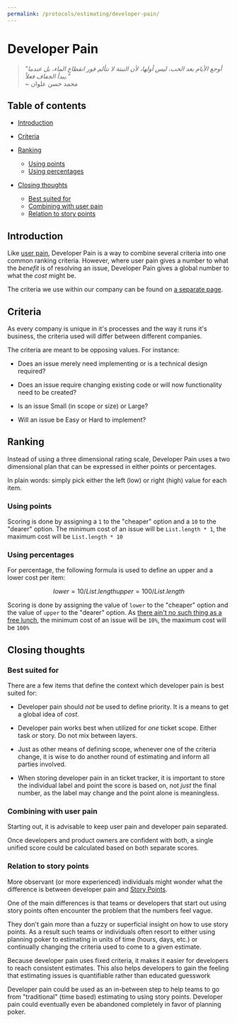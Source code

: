 ```yaml
---
permalink: /protocols/estimating/developer-pain/
---
```


# Developer Pain

> _"أوجع الأيام بعد الحب، ليس أولها، لأن النبتة لا تتألم فور انقطاع الماء، بل عندما يبدأ الجفاف فعلاً."_  
> ~ محمد حسن علوان

## Table of contents

<!-- toc -->

- [Introduction](#introduction)

- [Criteria](#criteria)

- [Ranking](#ranking)

  - [Using points](#using-points)
  - [Using percentages](#using-percentages)

- [Closing thoughts](#closing-thoughts)

  - [Best suited for](#best-suited-for)
  - [Combining with user pain](#combining-with-user-pain)
  - [Relation to story points](#relation-to-story-points)

<!-- tocstop -->

## Introduction

Like [user pain][user pain], Developer Pain is a way to combine several criteria
into one common ranking criteria. However, where user pain gives a number to
what the _benefit_ is of resolving an issue, Developer Pain gives a global
number to what the _cost_ might be.

The criteria we use within our company can be found on [a separate page][company specific developer pain criteria].

## Criteria

As every company is unique in it's processes and the way it runs it's business,
the criteria used will differ between different companies.

The criteria are meant to be opposing values. For instance:

- Does an issue merely need implementing or is a technical design required?

- Does an issue require changing existing code or will now functionality need to
  be created?

- Is an issue Small (in scope or size) or Large?

- Will an issue be Easy or Hard to implement?

## Ranking

Instead of using a three dimensional rating scale, Developer Pain uses a two
dimensional plan that can be expressed in either points or percentages.

In plain words: simply pick either the left (low) or right (high) value for each
item.

### Using points

Scoring is done by assigning a `1` to the "cheaper" option and a `10` to the
"dearer" option. The minimum cost of an issue will be `List.length * 1`, the
maximum cost will be `List.length * 10`

### Using percentages

For percentage, the following formula is used to define an upper and a lower cost
per item:

```math
lower = 10 / List.length
upper =  100 / List.length
```

Scoring is done by assigning the value of `lower` to the "cheaper" option and
the value of `upper` to the "dearer" option. As [there ain't no such thing
as a free lunch][tanstaafl], the minimum cost of an issue will be `10%`, the
maximum cost will be `100%`

## Closing thoughts 

### Best suited for

There are a few items that define the context which developer pain is best suited 
for:

- Developer pain should _not_ be used to define priority. It is a means to get a
  global idea of _cost_.

- Developer pain works best when utilized for _one_ ticket scope. Either task 
  _or_ story. Do not mix between layers.

- Just as other means of defining scope, whenever one of the criteria change, it
  is wise to do another round of estimating and inform all parties involved.

- When storing developer pain in an ticket tracker, it is important to store the
  individual label and point the score is based on, not _just_ the final number,
  as the label may change and the point alone is meaningless.

### Combining with user pain

Starting out, it is advisable to keep user pain and developer pain separated.

Once developers and product owners are confident with both, a single unified 
score could be calculated based on both separate scores. 

### Relation to story points

More observant (or more experienced) individuals might wonder what the 
difference is between developer pain and [Story Points][story points]. 

One of the main differences is that teams or developers that start out using 
story points often encounter the problem that the numbers feel vague. 

They don't gain more than a fuzzy or superficial insight on how to use story 
points. As a result such teams or individuals often resort to either using 
planning poker to estimating in units of time (hours, days, etc.) or continually 
changing the criteria used to come to a given estimate.

Because developer pain uses fixed criteria, it makes it easier for developers to
reach consistent estimates. This also helps developers to gain the feeling that 
estimating issues is quantifiable rather than educated guesswork

Developer pain could be used as an in-between step to help teams to go from 
"traditional" (time based) estimating to using story points. Developer pain 
could eventually even be abandoned completely in favor of planning poker.

[user pain]: ../user-pain/
[tanstaafl]: https://en.wikipedia.org/wiki/There_ain't_no_such_thing_as_a_free_lunch
[story points]: https://www.mountaingoatsoftware.com/blog/what-are-story-points
[company specific developer pain criteria]:  ./criteria
